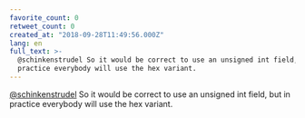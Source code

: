 ```yaml
---
favorite_count: 0
retweet_count: 0
created_at: "2018-09-28T11:49:56.000Z"
lang: en
full_text: >-
  @schinkenstrudel So it would be correct to use an unsigned int field, but in
  practice everybody will use the hex variant.
---
```


[@schinkenstrudel](https://twitter.com/schinkenstrudel) So it would be correct
to use an unsigned int field, but in practice everybody will use the hex
variant.
